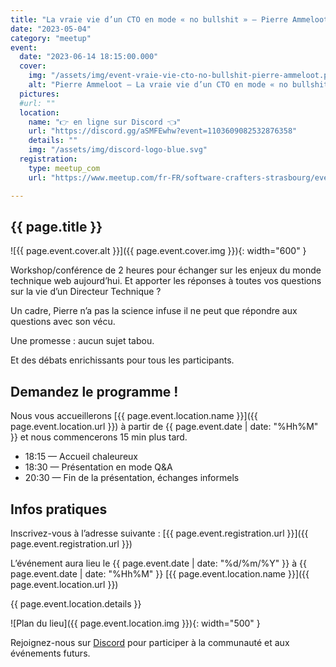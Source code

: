 ```yaml
---
title: "La vraie vie d’un CTO en mode « no bullshit » — Pierre Ammeloot"
date: "2023-05-04"
category: "meetup"
event:
  date: "2023-06-14 18:15:00.000"
  cover: 
    img: "/assets/img/event-vraie-vie-cto-no-bullshit-pierre-ammeloot.png"
    alt: "Pierre Ammeloot — La vraie vie d’un CTO en mode « no bullshit »"
  pictures:
  #url: ""
  location:
    name: "👉 en ligne sur Discord 👈"
    url: "https://discord.gg/aSMFEwhw?event=1103609082532876358"
    details: ""
    img: "/assets/img/discord-logo-blue.svg"
  registration:
    type: meetup_com
    url: "https://www.meetup.com/fr-FR/software-crafters-strasbourg/events/293318161/"

---
```


## {{ page.title }}

![{{ page.event.cover.alt }}]({{ page.event.cover.img }}){: width="600" }

Workshop/conférence de 2 heures pour échanger sur les enjeux du monde technique web aujourd’hui. Et apporter les réponses à toutes vos questions sur la vie d’un Directeur Technique ? 

Un cadre, Pierre n’a pas la science infuse il ne peut que répondre aux questions avec son vécu. 

Une promesse : aucun sujet tabou. 

Et des débats enrichissants pour tous les participants.

## Demandez le programme !

Nous vous accueillerons [{{ page.event.location.name }}]({{ page.event.location.url }}) à partir de {{ page.event.date | date: "%Hh%M" }} et nous commencerons 15 min plus tard.

- 18:15 — Accueil chaleureux
- 18:30 — Présentation en mode Q&A
- 20:30 — Fin de la présentation, échanges informels

## Infos pratiques

Inscrivez-vous à l’adresse suivante : [{{ page.event.registration.url }}]({{ page.event.registration.url }})

L’événement aura lieu le {{ page.event.date | date: "%d/%m/%Y" }} à {{ page.event.date | date: "%Hh%M" }}  [{{ page.event.location.name }}]({{ page.event.location.url }})

{{ page.event.location.details }}

![Plan du lieu]({{ page.event.location.img }}){: width="500" }

Rejoignez-nous sur [Discord](https://discord.gg/s2USaKanCU) pour participer à la communauté et aux événements futurs.